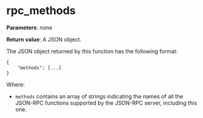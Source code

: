 # rpc_methods

**Parameters**: *none*

**Return value**: A JSON object.

The JSON object returned by this function has the following format:

```
{
    "methods": [...]
}
```

Where:

- `methods` contains an array of strings indicating the names of all the JSON-RPC functions supported by the JSON-RPC server, including this one.
